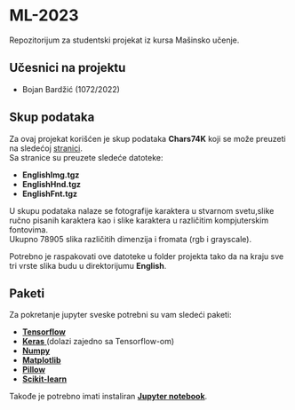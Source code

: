 # **ML-2023**
Repozitorijum za studentski projekat iz kursa Mašinsko učenje.

## **Učesnici na projektu**
 - Bojan Bardžić (1072/2022)

## **Skup podataka**
Za ovaj projekat korišćen je skup podataka **Chars74K** koji se može preuzeti na sledećoj [stranici](http://www.ee.surrey.ac.uk/CVSSP/demos/chars74k/).  
Sa stranice su preuzete sledeće datoteke:  
 - **EnglishImg.tgz**
 - **EnglishHnd.tgz**
 - **EnglishFnt.tgz**

U skupu podataka nalaze se fotografije karaktera u stvarnom svetu,slike ručno pisanih karaktera kao i slike karaktera u različitim kompjuterskim fontovima.   
Ukupno 78905 slika različitih dimenzija i fromata (rgb i grayscale).

Potrebno je raspakovati ove datoteke u folder projekta tako da na kraju
sve tri vrste slika budu u direktorijumu **English**.

## **Paketi**
Za pokretanje jupyter sveske potrebni su vam sledeći paketi:
- [**Tensorflow**](https://www.tensorflow.org/install)
- [ **Keras** ](https://keras.io/getting_started/) (dolazi zajedno sa Tensorflow-om)
- [**Numpy**](https://numpy.org/doc/stable/user/absolute_beginners.html) 
- [**Matplotlib**](https://matplotlib.org/stable/users/getting_started/)
- [**Pillow**](https://pypi.org/project/Pillow/)
- [**Scikit-learn**](https://scikit-learn.org/stable/install.html)

Takođe je potrebno imati instaliran [**Jupyter notebook**](https://jupyter.org/).

